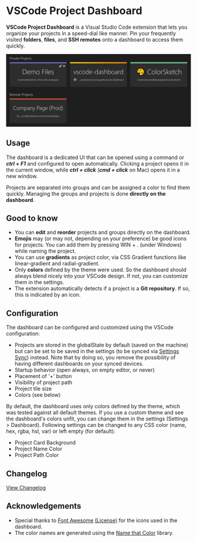 # VSCode Project Dashboard

**VSCode Project Dashboard** is a Visual Studio Code extension that lets you organize your projects in a speed-dial like manner. Pin your frequently visited **folders**, **files**, and **SSH remotes** onto a dashboard to access them quickly.

![demo-screenshot](screenshot.png)

## Usage

The dashboard is a dedicated UI that can be opened using a command or **_ctrl + F1_** and configured to open automatically. Clicking a project opens it in the current window, while **_ctrl + click_** (**_cmd + click_** on Mac) opens it in a new window.

Projects are separated into groups and can be assigned a color to find them quickly. Managing the groups and projects is done **directly on the dashboard**.

## Good to know

-   You can **edit** and **reorder** projects and groups directly on the dashboard.
-   **Emojis** may (or may not, depending on your preference) be good icons for projects. You can add them by pressing WIN + . (under Windows) while naming the project.
-   You can use **gradients** as project color, via CSS Gradient functions like linear-gradient and radial-gradient.
-   Only **colors** defined by the theme were used. So the dashboard should always blend nicely into your VSCode design. If not, you can customize them in the settings.
-   The extension automatically detects if a project is a **Git repository**. If so, this is indicated by an icon.

## Configuration

The dashboard can be configured and customized using the VSCode configuration:

-   Projects are stored in the globalState by default (saved on the machine) but can be set to be saved in the settings (to be synced via [Settings Sync](https://marketplace.visualstudio.com/items?itemName=Shan.code-settings-sync)) instead. Note that by doing so, you remove the possibility of having different dashboards on your synced devices.
-   Startup behavior (open always, on empty editor, or never)
-   Placement of '+' button
-   Visibility of project path
-   Project tile size
-   Colors (see below)

By default, the dashboard uses only colors defined by the theme, which was tested against all default themes. If you use a custom theme and see the dashboard's colors unfit, you can change them in the settings (Settings > Dashboard). Following settings can be changed to any CSS color (name, hex, rgba, hsl, var) or left empty (for default):

-   Project Card Background
-   Project Name Color
-   Project Path Color

## Changelog

[View Changelog](CHANGELOG.md)

## Acknowledgements

-   Special thanks to [Font Awesome](http://fontawesome.io) [(License)](https://fontawesome.com/license) for the icons used in the dashboard.
-   The color names are generated using the [Name that Color](http://chir.ag/projects/name-that-color/#6195ED) library.
